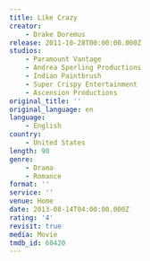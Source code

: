 ```yaml
---
title: Like Crazy
creator:
    - Drake Doremus
release: 2011-10-28T00:00:00.000Z
studios:
    - Paramount Vantage
    - Andrea Sperling Productions
    - Indian Paintbrush
    - Super Crispy Entertainment
    - Ascension Productions
original_title: ''
original_language: en
language:
    - English
country:
    - United States
length: 90
genre:
    - Drama
    - Romance
format: ''
service: ''
venue: Home
date: 2013-08-14T04:00:00.000Z
rating: '4'
revisit: true
media: Movie
tmdb_id: 60420
---
```



